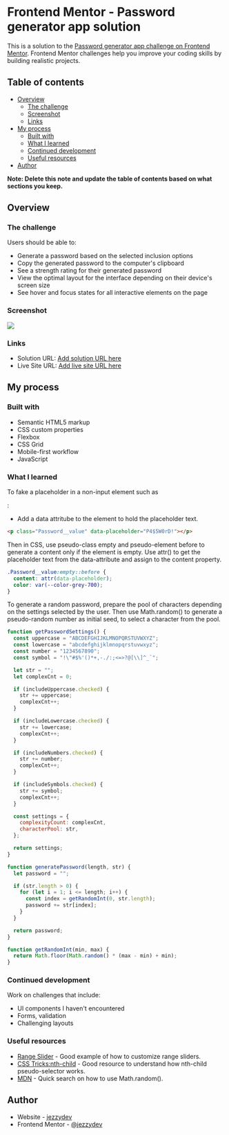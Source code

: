 # Frontend Mentor - Password generator app solution

This is a solution to the [Password generator app challenge on Frontend Mentor](https://www.frontendmentor.io/challenges/password-generator-app-Mr8CLycqjh). Frontend Mentor challenges help you improve your coding skills by building realistic projects.

## Table of contents

- [Overview](#overview)
  - [The challenge](#the-challenge)
  - [Screenshot](#screenshot)
  - [Links](#links)
- [My process](#my-process)
  - [Built with](#built-with)
  - [What I learned](#what-i-learned)
  - [Continued development](#continued-development)
  - [Useful resources](#useful-resources)
- [Author](#author)

**Note: Delete this note and update the table of contents based on what sections you keep.**

## Overview

### The challenge

Users should be able to:

- Generate a password based on the selected inclusion options
- Copy the generated password to the computer's clipboard
- See a strength rating for their generated password
- View the optimal layout for the interface depending on their device's screen size
- See hover and focus states for all interactive elements on the page

### Screenshot

![](./screenshot.jpg)

### Links

- Solution URL: [Add solution URL here](https://your-solution-url.com)
- Live Site URL: [Add live site URL here](https://your-live-site-url.com)

## My process

### Built with

- Semantic HTML5 markup
- CSS custom properties
- Flexbox
- CSS Grid
- Mobile-first workflow
- JavaScript

### What I learned

To fake a placeholder in a non-input element such as <p>:

- Add a data attritube to the element to hold the placeholder text.

```html
<p class="Password__value" data-placeholder="P4$5W0rD!"></p>
```

Then in CSS, use pseudo-class empty and pseudo-element before to generate a content only if the element is empty.
Use attr() to get the placeholder text from the data-attribute and assign to the content property.

```css
.Password__value:empty::before {
  content: attr(data-placeholder);
  color: var(--color-grey-700);
}
```

To generate a random password, prepare the pool of characters depending on the settings selected by the user.
Then use Math.random() to generate a pseudo-random number as initial seed, to select a character from the pool.

```js
function getPasswordSettings() {
  const uppercase = "ABCDEFGHIJKLMNOPQRSTUVWXYZ";
  const lowercase = "abcdefghijklmnopqrstuvwxyz";
  const number = "1234567890";
  const symbol = "!\"#$%'()*+,-./:;<=>?@[\\]^_`";

  let str = "";
  let complexCnt = 0;

  if (includeUppercase.checked) {
    str += uppercase;
    complexCnt++;
  }

  if (includeLowercase.checked) {
    str += lowercase;
    complexCnt++;
  }

  if (includeNumbers.checked) {
    str += number;
    complexCnt++;
  }

  if (includeSymbols.checked) {
    str += symbol;
    complexCnt++;
  }

  const settings = {
    complexityCount: complexCnt,
    characterPool: str,
  };

  return settings;
}

function generatePassword(length, str) {
  let password = "";

  if (str.length > 0) {
    for (let i = 1; i <= length; i++) {
      const index = getRandomInt(0, str.length);
      password += str[index];
    }
  }

  return password;
}

function getRandomInt(min, max) {
  return Math.floor(Math.random() * (max - min) + min);
}
```

### Continued development

Work on challenges that include:

- UI components I haven't encountered
- Forms, validation
- Challenging layouts

### Useful resources

- [Range Slider](https://codepen.io/jzio/pen/EaVyWZx) - Good example of how to customize range sliders.
- [CSS Tricks:nth-child](https://css-tricks.com/almanac/pseudo-selectors/n/nth-child/) - Good resource to understand how nth-child pseudo-selector works.
- [MDN](https://developer.mozilla.org/en-US/docs/Web) - Quick search on how to use Math.random().

## Author

- Website - [jezzydev](https://github.com/jezzydev)
- Frontend Mentor - [@jezzydev](https://www.frontendmentor.io/profile/jezzydev)
